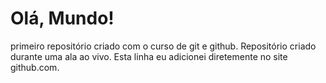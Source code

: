 # Olá, Mundo!
 primeiro repositório criado com o curso de git e github.
 Repositório criado durante uma ala ao vivo.
Esta linha eu adicionei diretemente no site github.com.

